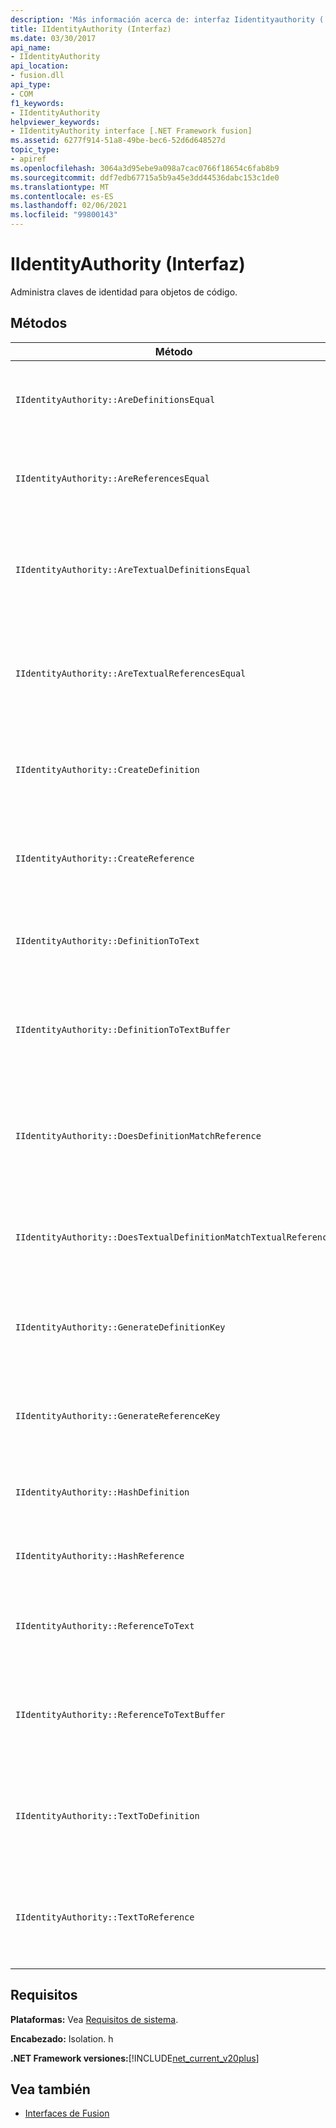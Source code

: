 ```yaml
---
description: 'Más información acerca de: interfaz Iidentityauthority ('
title: IIdentityAuthority (Interfaz)
ms.date: 03/30/2017
api_name:
- IIdentityAuthority
api_location:
- fusion.dll
api_type:
- COM
f1_keywords:
- IIdentityAuthority
helpviewer_keywords:
- IIdentityAuthority interface [.NET Framework fusion]
ms.assetid: 6277f914-51a8-49be-bec6-52d6d648527d
topic_type:
- apiref
ms.openlocfilehash: 3064a3d95ebe9a098a7cac0766f18654c6fab8b9
ms.sourcegitcommit: ddf7edb67715a5b9a45e3dd44536dabc153c1de0
ms.translationtype: MT
ms.contentlocale: es-ES
ms.lasthandoff: 02/06/2021
ms.locfileid: "99800143"
---
```

# <a name="iidentityauthority-interface"></a>IIdentityAuthority (Interfaz)

Administra claves de identidad para objetos de código.

## <a name="methods"></a>Métodos

|Método|Descripción|
|------------|-----------------|
|`IIdentityAuthority::AreDefinitionsEqual`|Obtiene un valor que indica si las dos instancias de [IDefinitionIdentity](idefinitionidentity-interface.md) especificadas son iguales.|
|`IIdentityAuthority::AreReferencesEqual`|Obtiene un valor que indica si las dos instancias de [IReferenceIdentity](ireferenceidentity-interface.md) especificadas son iguales.|
|`IIdentityAuthority::AreTextualDefinitionsEqual`|Obtiene un valor que indica si las dos representaciones de identidad de definición de cadena especificadas son iguales.|
|`IIdentityAuthority::AreTextualReferencesEqual`|Obtiene un valor que indica si las dos representaciones de identidad de referencia de cadena especificadas son iguales.|
|`IIdentityAuthority::CreateDefinition`|Obtiene un puntero a una nueva `IDefinitionIdentity` instancia de que representa el objeto de código en el ámbito actual.|
|`IIdentityAuthority::CreateReference`|Obtiene un puntero a una nueva `IReferenceIdentity` instancia de que representa el objeto de código en el ámbito actual.|
|`IIdentityAuthority::DefinitionToText`|Obtiene una versión de cadena con formato del especificado `IDefinitionIdentity` .|
|`IIdentityAuthority::DefinitionToTextBuffer`|Rellena el búfer de caracteres anchos especificado con una versión de cadena del especificado `IDefinitionIdentity` .|
|`IIdentityAuthority::DoesDefinitionMatchReference`|Obtiene un valor que indica si las `IDefinitionIdentity` instancias y especificadas `IReferenceIdentity` hacen referencia al mismo objeto de código.|
|`IIdentityAuthority::DoesTextualDefinitionMatchTextualReference`|Obtiene un valor que indica si las cadenas especificadas hacen referencia al mismo objeto de código.|
|`IIdentityAuthority::GenerateDefinitionKey`|Obtiene un puntero a una clave de cadena recién creada para el especificado `IDefinitionIdentity` .|
|`IIdentityAuthority::GenerateReferenceKey`|Obtiene un puntero a una clave de cadena recién creada para el especificado `IReferenceIdentity` .|
|`IIdentityAuthority::HashDefinition`|Obtiene un valor hash para el especificado `IDefinitionIdentity` .|
|`IIdentityAuthority::HashReference`|Obtiene un valor hash para el especificado `IReferenceIdentity` .|
|`IIdentityAuthority::ReferenceToText`|Obtiene una versión de cadena con formato del especificado `IReferenceIdentity` .|
|`IIdentityAuthority::ReferenceToTextBuffer`|Rellena el búfer de caracteres anchos especificado con una versión de cadena del especificado `IReferenceIdentity` .|
|`IIdentityAuthority::TextToDefinition`|Obtiene un puntero de interfaz a una `IDefinitionIdentity` instancia de generada a partir de la cadena con formato especificada.|
|`IIdentityAuthority::TextToReference`|Obtiene un puntero de interfaz a una `IReferenceIdentity` instancia de generada a partir de la cadena con formato especificada.|

## <a name="requirements"></a>Requisitos

**Plataformas:** Vea [Requisitos de sistema](../../get-started/system-requirements.md).

**Encabezado:** Isolation. h

**.NET Framework versiones:**[!INCLUDE[net_current_v20plus](../../../../includes/net-current-v20plus-md.md)]

## <a name="see-also"></a>Vea también

- [Interfaces de Fusion](fusion-interfaces.md)
